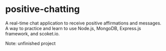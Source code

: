 # positive-chatting
A real-time chat application to receive positive affirmations and messages.
A way to practice and learn to use Node.js, MongoDB, Express.js framework, and scoket.io. 

Note: unfinished project
